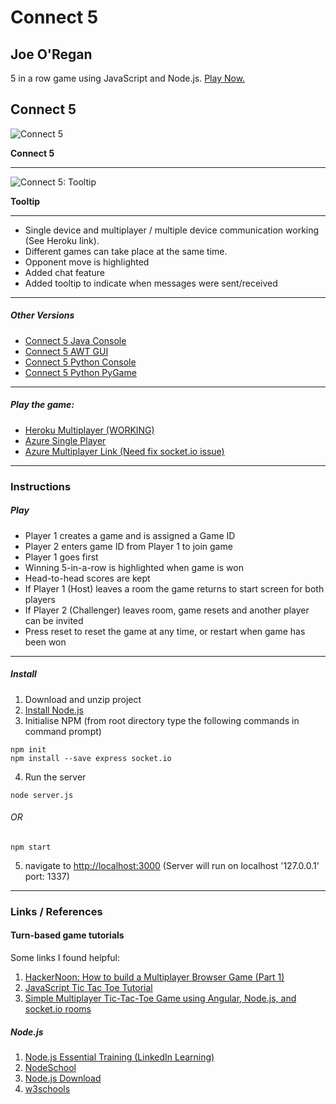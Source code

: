 # Connect 5
## Joe O'Regan

5 in a row game using JavaScript and Node.js. [Play Now.](https://connect5-jor.herokuapp.com/)

## Connect 5

![Connect 5](https://raw.githubusercontent.com/joeaoregan/Connect5-JS/master/Screenshots/screenshot1.png "Connect 5")

**Connect 5**

---

![Connect 5: Tooltip](https://raw.githubusercontent.com/joeaoregan/Connect5-JS/master/Screenshots/screenshot2tooltip.png "Connect 5: Tooltip")

**Tooltip**

---

* Single device and multiplayer / multiple device communication working (See Heroku link).
* Different games can take place at the same time.
* Opponent move is highlighted
* Added chat feature
* Added tooltip to indicate when messages were sent/received
---
##### Other Versions

* [Connect 5 Java Console](https://github.com/joeaoregan/Java-AppsAndTutorials/tree/master/Connect5/src/jor/con5/text)
* [Connect 5 AWT GUI](https://github.com/joeaoregan/Java-AppsAndTutorials/tree/master/Connect5/src/jor/con5/gui)
* [Connect 5 Python Console](https://github.com/joeaoregan/Python-GamesAndTutorials/tree/master/Connect5-Console)
* [Connect 5 Python PyGame](https://github.com/joeaoregan/Python-GamesAndTutorials/tree/master/Connect5-GUI)
---
##### Play the game:
* [Heroku Multiplayer (WORKING)](https://connect5-jor.herokuapp.com/)
* [Azure Single Player](http://test2-k00203642.azurewebsites.net/)
* [Azure Multiplayer Link (Need fix socket.io issue)](http://connect5-jor.azurewebsites.net/)

---

### Instructions

##### Play

* Player 1 creates a game and is assigned a Game ID
* Player 2 enters game ID from Player 1 to join game
* Player 1 goes first
* Winning 5-in-a-row is highlighted when game is won
* Head-to-head scores are kept
* If Player 1 (Host) leaves a room the game returns to start screen for both players
* If Player 2 (Challenger) leaves room, game resets and another player can be invited
* Press reset to reset the game at any time, or restart when game has been won

---

##### Install

1. Download and unzip project
2. [Install Node.js](https://nodejs.org/en/)
3. Initialise NPM (from root directory type the following commands in command prompt)
```
npm init
npm install --save express socket.io
```
4. Run the server
```
node server.js
```
###### OR
```
npm start
```
5. navigate to [http://localhost:3000](http://localhost:1337) (Server will run on localhost '127.0.0.1' port: 1337)

---

### Links / References


#### Turn-based game tutorials

Some links I found helpful:

1. [HackerNoon: How to build a Multiplayer Browser Game (Part 1)](https://hackernoon.com/how-to-build-a-multiplayer-browser-game-4a793818c29b)
2. [JavaScript Tic Tac Toe Tutorial](https://www.youtube.com/watch?v=P2TcQ3h0ipQ)
3. [Simple Multiplayer Tic-Tac-Toe Game using Angular, Node.js, and socket.io rooms](http://www.codershood.info/2018/01/07/building-dead-simple-multiplayer-tic-tac-toe-game-using-angular-nodejs-socket-io-rooms-part-1/)

##### Node.js

1. [Node.js Essential Training (LinkedIn Learning)](https://www.linkedin.com/learning/node-js-essential-training/welcome)
2. [NodeSchool](https://nodeschool.io/#workshoppers)
3. [Node.js Download](https://nodejs.org/en/)
4. [w3schools](https://www.w3schools.com/nodejs/)